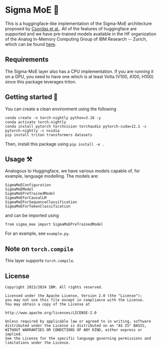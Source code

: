 # Sigma MoE 🤗
This is a huggingface-like implementation of the Sigma-MoE architecture proposed by [Csordas et al.](https://aclanthology.org/2023.findings-emnlp.49/).
All of the features of huggingface are supported and we have pre-trained models available in the HF organization of the Analog In-Memory Computing Group of IBM Research -- Zurich, which can be found [here](https://huggingface.co/ibm-aimc).

## Requirements
The Sigma-MoE layer also has a CPU implementation. If you are running it on a GPU, you need to have one which is at least Volta (V100, A100, H100) since this package leverages triton.
## Getting started 🚀
You can create a clean environment using the following
```
conda create -n torch-nightly python=3.10 -y
conda activate torch-nightly
conda install pytorch torchvision torchaudio pytorch-cuda=12.1 -c pytorch-nightly -c nvidia
pip install triton transformers datasets
```

Then, install this package using `pip install -e .`

## Usage ⚒️
Analogous to Huggingface, we have various models capable of, for example, language modelling. The models are:
```
SigmaMoEConfiguration
SigmaMoEModel
SigmaMoEPreTrainedModel
SigmaMoEForCausalLM
SigmaMoEForSequenceClassification
SigmaMoEForTokenClassification
```
and can be imported using
```
from sigma_moe import SigmaMoEPreTrainedModel
```
For an example, see `example.py`.

## Note on `torch.compile`
This layer supports `torch.compile`.

## License
```
Copyright 2023/2024 IBM. All rights reserved.

Licensed under the Apache License, Version 2.0 (the "License");
you may not use this file except in compliance with the License.
You may obtain a copy of the License at

http://www.apache.org/licenses/LICENSE-2.0

Unless required by applicable law or agreed to in writing, software
distributed under the License is distributed on an "AS IS" BASIS,
WITHOUT WARRANTIES OR CONDITIONS OF ANY KIND, either express or implied.
See the License for the specific language governing permissions and
limitations under the License.
```